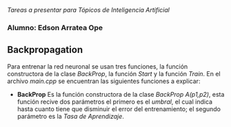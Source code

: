 *Tareas a presentar para Tópicos de Inteligencia Artificial*
### Alumno: Edson Arratea Ope
## Backpropagation
Para entrenar la red neuronal se usan tres funciones, la función constructora de la clase *BackProp*, la función *Start* y la función *Train*.
En el archivo *main.cpp* se encuentran las siguientes funciones a explicar:
- **BackProp**
  Es la función constructora de la clase *BackProp A(p1,p2)*, esta función recive dos parámetros el primero es el *umbral*, el cual indica hasta cuanto tiene que disminuir el error del entrenamiento; el segundo parámetro es la *Tasa de Aprendizaje*.  
